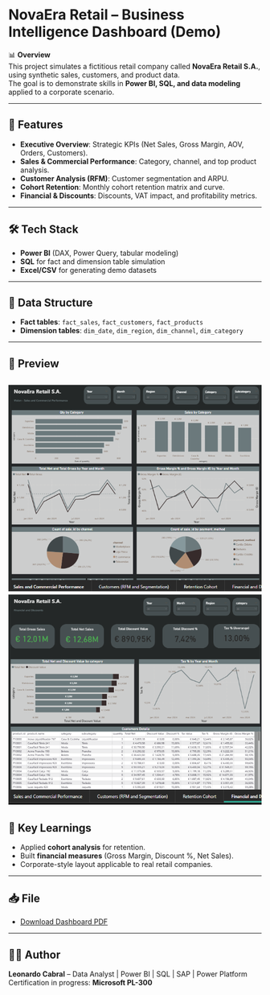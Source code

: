 # NovaEra Retail – Business Intelligence Dashboard (Demo)

📊 **Overview**  
This project simulates a fictitious retail company called **NovaEra Retail S.A.**, using synthetic sales, customers, and product data.  
The goal is to demonstrate skills in **Power BI, SQL, and data modeling** applied to a corporate scenario.

---

## 🚀 Features
- **Executive Overview**: Strategic KPIs (Net Sales, Gross Margin, AOV, Orders, Customers).  
- **Sales & Commercial Performance**: Category, channel, and top product analysis.  
- **Customer Analysis (RFM)**: Customer segmentation and ARPU.  
- **Cohort Retention**: Monthly cohort retention matrix and curve.  
- **Financial & Discounts**: Discounts, VAT impact, and profitability metrics.

---

## 🛠️ Tech Stack
- **Power BI** (DAX, Power Query, tabular modeling)  
- **SQL** for fact and dimension table simulation  
- **Excel/CSV** for generating demo datasets  

---

## 📂 Data Structure
- **Fact tables**: `fact_sales`, `fact_customers`, `fact_products`  
- **Dimension tables**: `dim_date`, `dim_region`, `dim_channel`, `dim_category`  

---

## 📸 Preview
![Sales View](assets/preview.png)  
![Financial View](assets/preview2.png)
---

## 🎯 Key Learnings
- Applied **cohort analysis** for retention.  
- Built **financial measures** (Gross Margin, Discount %, Net Sales).  
- Corporate-style layout applicable to real retail companies.  

---

## 📥 File
- [Download Dashboard PDF](NovaEra_Rentail_Demo.pdf)

---

## 👨‍💻 Author
**Leonardo Cabral** – Data Analyst | Power BI | SQL | SAP | Power Platform  
Certification in progress: **Microsoft PL-300**
